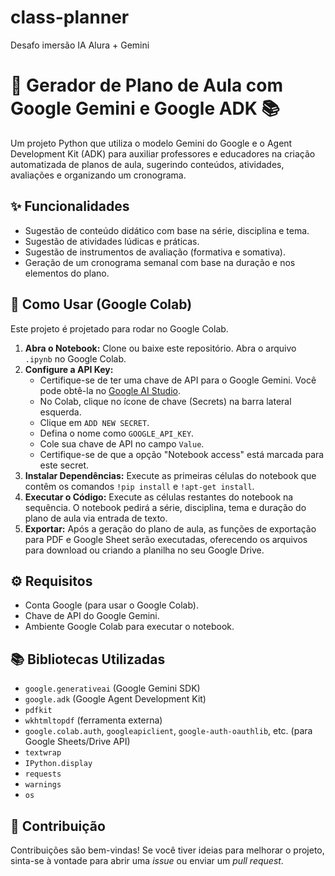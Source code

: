 # class-planner
Desafo imersão IA Alura + Gemini

# 🤖 Gerador de Plano de Aula com Google Gemini e Google ADK 📚

Um projeto Python que utiliza o modelo Gemini do Google e o Agent Development Kit (ADK) para auxiliar professores e educadores na criação automatizada de planos de aula, sugerindo conteúdos, atividades, avaliações e organizando um cronograma.

## ✨ Funcionalidades

*   Sugestão de conteúdo didático com base na série, disciplina e tema.
*   Sugestão de atividades lúdicas e práticas.
*   Sugestão de instrumentos de avaliação (formativa e somativa).
*   Geração de um cronograma semanal com base na duração e nos elementos do plano.

## 🚀 Como Usar (Google Colab)

Este projeto é projetado para rodar no Google Colab.

1.  **Abra o Notebook:** Clone ou baixe este repositório. Abra o arquivo `.ipynb` no Google Colab.
2.  **Configure a API Key:**
    *   Certifique-se de ter uma chave de API para o Google Gemini. Você pode obtê-la no [Google AI Studio](https://aistudio.google.com/).
    *   No Colab, clique no ícone de chave (Secrets) na barra lateral esquerda.
    *   Clique em `ADD NEW SECRET`.
    *   Defina o nome como `GOOGLE_API_KEY`.
    *   Cole sua chave de API no campo `Value`.
    *   Certifique-se de que a opção "Notebook access" está marcada para este secret.
3.  **Instalar Dependências:** Execute as primeiras células do notebook que contêm os comandos `!pip install` e `!apt-get install`.
4.  **Executar o Código:** Execute as células restantes do notebook na sequência. O notebook pedirá a série, disciplina, tema e duração do plano de aula via entrada de texto.
5.  **Exportar:** Após a geração do plano de aula, as funções de exportação para PDF e Google Sheet serão executadas, oferecendo os arquivos para download ou criando a planilha no seu Google Drive.

## ⚙️ Requisitos

*   Conta Google (para usar o Google Colab).
*   Chave de API do Google Gemini.
*   Ambiente Google Colab para executar o notebook.

## 📚 Bibliotecas Utilizadas

*   `google.generativeai` (Google Gemini SDK)
*   `google.adk` (Google Agent Development Kit)
*   `pdfkit`
*   `wkhtmltopdf` (ferramenta externa)
*   `google.colab.auth`, `googleapiclient`, `google-auth-oauthlib`, etc. (para Google Sheets/Drive API)
*   `textwrap`
*   `IPython.display`
*   `requests`
*   `warnings`
*   `os`

## 🤝 Contribuição

Contribuições são bem-vindas! Se você tiver ideias para melhorar o projeto, sinta-se à vontade para abrir uma *issue* ou enviar um *pull request*.
